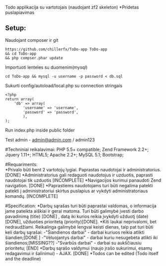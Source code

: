 Todo applikacija su vartotojais (naudojant zf2 skeleton)
*Pridetas puslapiavimas

## Setup:
 Naudojant composer ir git

```
https://github.com/chillerfx/ToDo-app ToDo-app
&& cd ToDo-app
&& php compser.phar update

```

 Importuoti lenteles su duomenim(mysql)
```
cd ToDo-app && mysql -u username -p password < db.sql
```

 Sukurti  config/autoload/local.php su connection stringais
```
<?php
return array(
    'db' => array(
        'username' => 'username',
        'password' => 'password',          
    	),
);
```
Run index.php inside public folder

Test admin - admin@admin.com / admin123 

#Techniniai reikalavimai:
PHP 5.5+ compatible;
Zend Framework 2.2+;
Jquery 1.11+;
HTML5;
Apache 2.2+;
MySQL 5.1;
Bootstrap;

#Requariments:     
*Privalo būti bent 2 vartotojų lygiai. Paprastas naudotojai ir administratorius. [DONE]
*Administratorius gali redaguoti naudotojus ir uzduotis, paprasti naudotojai tik uzduotis [INCOMPLETE]
*Navigacijos kurimui panaudoti  Zend navigation. [DONE]
*Paprastiems naudotojams turi būti negalima patekti patekti į administratoriui skirtus puslapius ar vykdyti administratoriaus komandų. [INCOMPLETE]

#Specification:
*Darbų sąrašas turi būti paprastai valdomas, o informacija jame pateikta aiškiai ir gerai matoma. Turi būti galimybė įvesti darbo pavadinimą (title) [DONE] , datą iki kurios reikia įvykdyti užduotį (date) [DONE], užduoties prioritetą (priority)[DONE].
*Kiti laukai neprivalomi, bet nedraudžiami. Reikalinga galimybė lengvai keisti dienas, taip pat turi būti keli darbų sąrašai:
-"Šiandienos darbai"     - darbai kuriuos reikia atlikti šiandien;[DONE ]
-"Vėluojantys darbai"    - darbai kuriu nesugebėta atlikti iki šiandienos;[MISSING??]
-"Svarbūs darbai"        - darbai su aukščiausiu prioritetu; [END]
*Darbų sąrašo valdymui (naujo įrašo sukurimui, esamų redagavimui ir šalinimui) - AJAX. [DONE]
 *Todos can be edited (Todo itself and the deadline)
